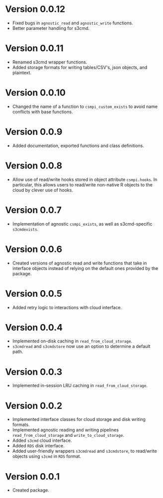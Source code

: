 # Version 0.0.12
- Fixed bugs in `agnostic_read` and `agnostic_write` functions.
- Better parameter handling for s3cmd.

# Version 0.0.11
- Renamed s3cmd wrapper functions.
- Added storage formats for writing tables/CSV's, json objects, and plaintext.

# Version 0.0.10
- Changed the name of a function to `csmpi_custom_exists` to avoid name conflicts with base
  functions.

# Version 0.0.9
- Added documentation, exported functions and class definitions.

# Version 0.0.8
- Allow use of read/write hooks stored in object attribute `csmpi.hooks`. In particular, this allows
  users to read/write non-native R objects to the cloud by clever use of hooks.

# Version 0.0.7
- Implementation of agnostic `csmpi_exists`, as well as s3cmd-specific `s3cmdexists`.

# Version 0.0.6
- Created versions of agnostic read and write functions that take in interface objects instead of
  relying on the default ones provided by the package.

# Version 0.0.5
- Added retry logic to interactions with cloud interface.

# Version 0.0.4
- Implemented on-disk caching in `read_from_cloud_storage`.
- `s3cmdread` and `s3cmdstore` now use an option to determine a default path.

# Version 0.0.3
- Implemented in-session LRU caching in `read_from_cloud_storage`.

# Version 0.0.2
- Implemented interface classes for cloud storage and disk writing formats.
- Implemented agnostic reading and writing pipelines `read_from_cloud_storage` and
  `write_to_cloud_storage`.
- Added `s3cmd` cloud interface.
- Added `RDS` disk interface.
- Added user-friendly wrappers `s3cmdread` and `s3cmdstore`, to read/write objects using `s3cmd` in
  `RDS` format.

# Version 0.0.1
- Created package.
